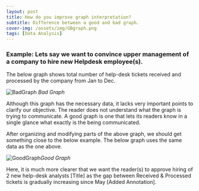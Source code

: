 ```yaml
---
layout: post
title: How do you improve graph interpretation?
subtitle: Difference between a good and bad graph.
cover-img: /assets/img/GBgraph.png
tags: [Data Analysis]
---
```


### Example: Lets say we want to convince upper management of a company to hire new Helpdesk employee(s).

The below graph shows total number of help-desk tickets received and processed by the company from Jan to Dec.

![BadGraph](https://raw.githubusercontent.com/jarnailchahal/home/master/_site/assets/img/badgraph.png) *Bad Graph*

Although this graph has the necessary data, it lacks  very important points to clarify our objective. The reader does not understand what the graph is trying to communicate. A good graph is one that lets its readers know in a single glance what exactly is the being communicated.

After organizing and modifying parts of the above graph, we should get something close to the below example. The below graph uses the same data as the one above.

![GoodGraph](https://raw.githubusercontent.com/jarnailchahal/home/master/_site/assets/img/goodgraph.png)*Good Graph*

Here, it is much more clearer that we want the reader(s) to approve hiring of 2 new help-desk analysts [Title] as the gap between Received & Processed tickets is gradually increasing since May [Added Annotation].

